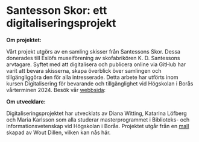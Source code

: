 # Santesson Skor: ett digitaliseringsprojekt

**Om projektet:**

Vårt projekt utgörs av en samling skisser från Santessons Skor. Dessa donerades till Eslöfs museiförening av skofabrikören K. D. Santessons arvtagare. Syftet med att digitalisera och publicera online via GitHub har varit att bevara skisserna, skapa överblick över samlingen och tillgängliggöra den för alla intresserade. Detta arbete har utförts inom kursen Digitalisering för bevarande och tillgänglighet vid Högskolan i Borås vårterminen 2024. Besök vår [webbsida](https://maevelin1.github.io/santesson/index.html):

**Om utvecklare:** 

Digitaliseringsprojektet har utvecklats av Diana Witting, Katarina Löfberg och Maria Karlsson som alla studerar masterprogrammet i Biblioteks- och informationsvetenskap vid Högskolan i Borås. Projektet utgår från en [mall](https://github.com/SSLIS/DCHM-template/) skapad av Wout Dillen, vilken kan nås här.

